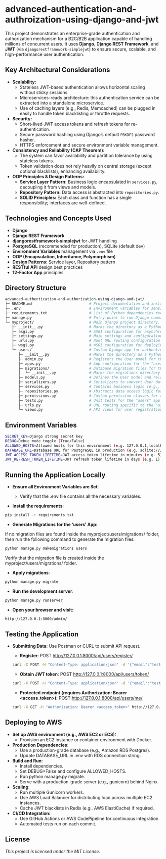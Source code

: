 # advanced-authentication-and-authroization-using-django-and-jwt

This project demonstrates an enterprise-grade authentication and authorization mechanism for a B2C/B2B application capable of handling millions of concurrent users. It uses **Django**, **Django REST Framework**, and **JWT** (via `djangorestframework-simplejwt`) to ensure secure, scalable, and high-performance user authentication.

## Key Architectural Considerations

- **Scalability:**
  - Stateless JWT-based authentication allows horizontal scaling without sticky sessions.
  - Microservices-ready architecture: this authentication service can be extracted into a standalone microservice.
  - Use of caching layers (e.g., Redis, Memcached) can be plugged in easily to handle token blacklisting or throttle requests.
- **Security:**
  - Short-lived JWT access tokens and refresh tokens for re-authentication.
  - Secure password hashing using Django’s default `PBKDF2` password hasher.
  - HTTPS enforcement and secure environment variable management.
- **Consistency and Reliability (CAP Theorem):**
  - The system can favor availability and partition tolerance by using stateless tokens.
  - Token validation does not rely heavily on central storage (except optional blacklists), enhancing availability.
- **OOP Principles & Design Patterns:**
  - **Service Layer Pattern:** Business logic encapsulated in `services.py`, decoupling it from views and models.
  - **Repository Pattern:** Data access is abstracted into `repositories.py`.
  - **SOLID Principles:** Each class and function has a single responsibility; interfaces are well-defined.

## Technologies and Concepts Used

- **Django**
- **Django REST Framework**
- **djangorestframework-simplejwt** for JWT handling
- **PostgreSQL** (recommended for production), SQLite (default dev)
- **Environment Variables** management via `.env` file
- **OOP (Encapsulation, Inheritance, Polymorphism)**
- **Design Patterns**: Service layer, Repository pattern
- **RESTful API** design best practices
- **12-Factor App** principles

## Directory Structure

```bash
advanced-authentication-and-authorization-using-django-and-jwt/
├─ README.md                          # Project documentation and instructions.
├─ .env                               # Environment variables for sensitive data and configuration.
├─ requirements.txt                   # List of Python dependencies required for the project.
├─ manage.py                          # Entry point to run Django commands (e.g., runserver, migrate).
└─ myproject/                         # Main Django project directory.
   ├─ __init__.py                     # Marks the directory as a Python package.
   ├─ asgi.py                         # ASGI configuration for asynchronous server deployments.
   ├─ settings.py                     # Main settings and configurations for the Django project.
   ├─ urls.py                         # Root URL routing configuration for the project.
   ├─ wsgi.py                         # WSGI configuration for deploying the project to production servers.
   └─ users/                          # Custom Django app for authentication and user management.
      ├─ __init__.py                  # Marks the directory as a Python package.
      ├─ admin.py                     # Registers the User model for the Django admin interface.
      ├─ apps.py                      # App configuration for the "users" app.
      ├─ migrations/                  # Database migration files for the "users" app.
      │  └─ __init__.py               # Marks the migrations directory as a Python package.
      ├─ models.py                    # Defines the User model and related database schema.
      ├─ serializers.py               # Serializers to convert User data between Python objects and JSON.
      ├─ services.py                  # Contains business logic (e.g., user registration).
      ├─ repositories.py              # Abstracts data access logic for cleaner code.
      ├─ permissions.py               # Custom permission classes for role-based access control.
      ├─ tests.py                     # Unit tests for the "users" app's models, views, and services.
      ├─ urls.py                      # URL routing specific to the "users" app endpoints.
      └─ views.py                     # API views for user registration, login, and protected endpoints.
```

## Environment Variables

```bash
SECRET_KEY=Django strong secret key
DEBUG=Debug mode toggle (True/False)
ALLOWED_HOSTS=Allowed hosts for this environment (e.g. 127.0.0.1,localhost)
DATABASE_URL=Database URL for PostgreSQL in production (e.g. sqlite:///db.sqlite3)
JWT_ACCESS_TOKEN_LIFETIME=JWT access token lifetime in minutes (e.g. 5)
JWT_REFRESH_TOKEN_LIFETIME=JWT refresh token lifetime in days (e.g. 1)
```

## Running the Application Locally

- **Ensure all Environment Variables are Set**:
    - Verify that the .env file contains all the necessary variables.

- **Install the requirements**:

```bash
pip install -r requirements.txt
```

- **Generate Migrations for the 'users' App**:

If no migration files are found inside the myproject/users/migrations/ folder, then run the following command to generate the migration files.

```bash
python manage.py makemigrations users
```

Verify that the migration file is created inside the myproject/users/migrations/ folder.

- **Apply migrations**:

```bash
python manage.py migrate
```

- **Run the development server**:

```bash
python manage.py runserver
```

- **Open your browser and visit:**:

```bash
http://127.0.0.1:8000/admin/
```

## Testing the Application

- **Submitting Data**: Use Postman or CURL to submit API request.
    - **Register**: POST http://127.0.0.1:8000/api/users/register/

    ```bash
    curl -X POST -H "Content-Type: application/json" -d '{"email":"test@example.com","password":"YourPassword123"}' http://127.0.0.1:8000/api/users/register/
    ```

    - **Obtain JWT token**: POST http://127.0.0.1:8000/api/users/token/

    ```bash
    curl -X POST -H "Content-Type: application/json" -d '{"email":"test@example.com","password":"YourPassword123"}' http://127.0.0.1:8000/api/users/token/
    ```

    - **Protected endpoint (requires Authorization: Bearer <access_token>)**: POST http://127.0.0.1:8000/api/users/me/

    ```bash
    curl -X GET -H "Authorization: Bearer <access_token>" http://127.0.0.1:8000/api/users/me/
    ```

## Deploying to AWS

- **Set up AWS environment (e.g., AWS EC2 or ECS):**
  - Provision an EC2 instance or container environment with Docker.
- **Production Dependencies:**
  - Use a production-grade database (e.g., Amazon RDS Postgres).
  - Update DATABASE_URL in .env with RDS connection string.
- **Build and Run:**
  - Install dependencies.
  - Set DEBUG=False and configure ALLOWED_HOSTS.
  - Run python manage.py migrate.
  - Serve with a production-grade server (e.g., gunicorn) behind Nginx.
- **Scaling:**
  - Run multiple Gunicorn workers.
  - Use AWS Load Balancer for distributing load across multiple EC2 instances.
  - Cache JWT blacklists in Redis (e.g., AWS ElastiCache) if required.
- **CI/CD Integration:**
  - Use GitHub Actions or AWS CodePipeline for continuous integration.
  - Automated tests run on each commit.

## License

*This project is licensed under the MIT License.*

